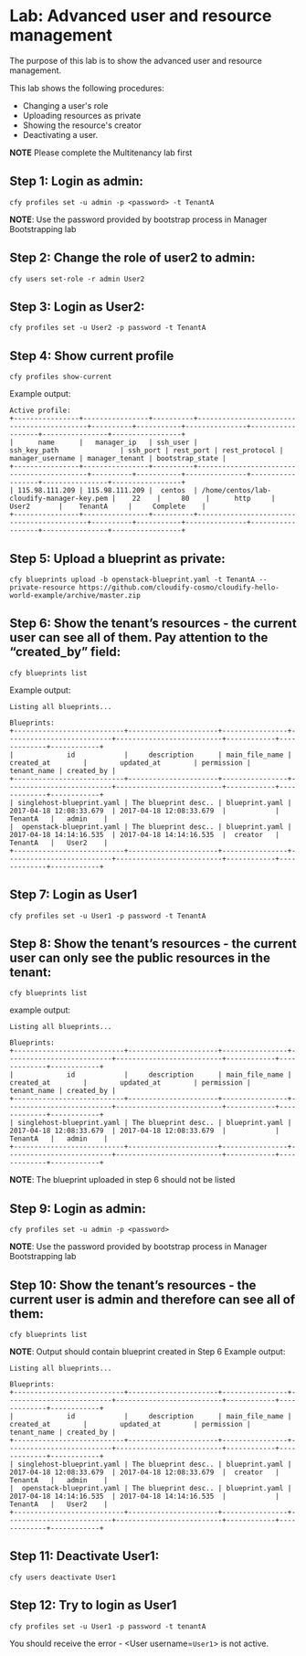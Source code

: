 # Lab: Advanced user and resource management

The purpose of this lab is to show the advanced user and resource management.

This lab shows the following procedures:
* Changing a user's role
* Uploading resources as private
* Showing the resource's creator 
* Deactivating a user. 

**NOTE** Please complete the Multitenancy lab first

## Step 1: Login as admin:
```
cfy profiles set -u admin -p <password> -t TenantA 
```

**NOTE**: Use the password provided by bootstrap process in Manager Bootstrapping lab

## Step 2: Change the role of user2 to admin:
```
cfy users set-role -r admin User2
```

## Step 3: Login as User2:
```
cfy profiles set -u User2 -p password -t TenantA 
```

## Step 4: Show current profile
```
cfy profiles show-current 
```

Example output:
```
Active profile:
+----------------+----------------+----------+-------------------------------------------+----------+-----------+---------------+------------------+----------------+-----------------+
|      name      |   manager_ip   | ssh_user |                ssh_key_path               | ssh_port | rest_port | rest_protocol | manager_username | manager_tenant | bootstrap_state |
+----------------+----------------+----------+-------------------------------------------+----------+-----------+---------------+------------------+----------------+-----------------+
| 115.98.111.209 | 115.98.111.209 |  centos  | /home/centos/lab-cloudify-manager-key.pem |    22    |     80    |      http     |      User2       |    TenantA     |     Complete    |
+----------------+----------------+----------+-------------------------------------------+----------+-----------+---------------+------------------+----------------+-----------------+
```


## Step 5: Upload a blueprint as private:
```
cfy blueprints upload -b openstack-blueprint.yaml -t TenantA --private-resource https://github.com/cloudify-cosmo/cloudify-hello-world-example/archive/master.zip
```

## Step 6: Show the tenant’s resources - the current user can see all of them. Pay attention to the “created_by” field:
```
cfy blueprints list
```

Example output:
```
Listing all blueprints...

Blueprints:
+---------------------------+----------------------+----------------+--------------------------+--------------------------+------------+-------------+------------+
|             id            |     description      | main_file_name |        created_at        |        updated_at        | permission | tenant_name | created_by |
+---------------------------+----------------------+----------------+--------------------------+--------------------------+------------+-------------+------------+
| singlehost-blueprint.yaml | The blueprint desc.. | blueprint.yaml | 2017-04-18 12:08:33.679  | 2017-04-18 12:08:33.679  |            |   TenantA   |   admin    |
|  openstack-blueprint.yaml | The blueprint desc.. | blueprint.yaml | 2017-04-18 14:14:16.535  | 2017-04-18 14:14:16.535  |  creator   |   TenantA   |   User2    |
+---------------------------+----------------------+----------------+--------------------------+--------------------------+------------+-------------+------------+

```

## Step 7: Login as User1
```
cfy profiles set -u User1 -p password -t TenantA 
```

## Step 8: Show the tenant’s resources - the current user can only see the public resources in the tenant:
```
cfy blueprints list 
```

example output:
```
Listing all blueprints...

Blueprints:
+---------------------------+----------------------+----------------+--------------------------+--------------------------+------------+-------------+------------+
|             id            |     description      | main_file_name |        created_at        |        updated_at        | permission | tenant_name | created_by |
+---------------------------+----------------------+----------------+--------------------------+--------------------------+------------+-------------+------------+
| singlehost-blueprint.yaml | The blueprint desc.. | blueprint.yaml | 2017-04-18 12:08:33.679  | 2017-04-18 12:08:33.679  |            |   TenantA   |   admin    |
+---------------------------+----------------------+----------------+--------------------------+--------------------------+------------+-------------+------------+
```

**NOTE**: The blueprint uploaded in step 6 should not be listed

## Step 9: Login as admin:
```
cfy profiles set -u admin -p <password> 
```

**NOTE**: Use the password provided by bootstrap process in Manager Bootstrapping lab

## Step 10: Show the tenant’s resources - the current user is admin and therefore can see all of them:
```
cfy blueprints list
```

**NOTE**: Output should contain blueprint created in Step 6
Example output:
```
Listing all blueprints...

Blueprints:
+---------------------------+----------------------+----------------+--------------------------+--------------------------+------------+-------------+------------+
|             id            |     description      | main_file_name |        created_at        |        updated_at        | permission | tenant_name | created_by |
+---------------------------+----------------------+----------------+--------------------------+--------------------------+------------+-------------+------------+
| singlehost-blueprint.yaml | The blueprint desc.. | blueprint.yaml | 2017-04-18 12:08:33.679  | 2017-04-18 12:08:33.679  |  creator   |   TenantA   |   admin    |
|  openstack-blueprint.yaml | The blueprint desc.. | blueprint.yaml | 2017-04-18 14:14:16.535  | 2017-04-18 14:14:16.535  |            |   TenantA   |   User2    |
+---------------------------+----------------------+----------------+--------------------------+--------------------------+------------+-------------+------------+
```

## Step 11: Deactivate User1:
```
cfy users deactivate User1 
```

## Step 12: Try to login as User1
```
cfy profiles set -u User1 -p password -t tenantA
```

You should receive the error -  <User username=`User1`> is not active.

